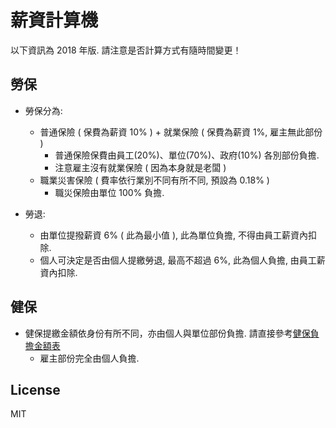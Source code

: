# 薪資計算機

以下資訊為 2018 年版. 請注意是否計算方式有隨時間變更！

## 勞保

 * 勞保分為:
   - 普通保險 ( 保費為薪資 10% ) + 就業保險 ( 保費為薪資 1%, 雇主無此部份 )
     - 普通保險保費由員工(20%)、單位(70%)、政府(10%) 各別部份負擔.
     - 注意雇主沒有就業保險 ( 因為本身就是老闆 )
   - 職業災害保險 ( 費率依行業別不同有所不同, 預設為 0.18% )
     - 職災保險由單位 100% 負擔.

 * 勞退:
   - 由單位提撥薪資 6% ( 此為最小值 ), 此為單位負擔, 不得由員工薪資內扣除.
   - 個人可決定是否由個人提繳勞退, 最高不超過 6%, 此為個人負擔, 由員工薪資內扣除.


## 健保 

 * 健保提繳金額依身份有所不同，亦由個人與單位部份負擔. 請直接參考[健保負擔金額表](https://data.gov.tw/datasets/search?qs=%E5%81%A5%E4%BF%9D%E8%B2%BB%E8%B2%A0%E6%93%94%E9%87%91%E9%A1%8D%E8%A1%A8)
   - 雇主部份完全由個人負擔.

## License

MIT
